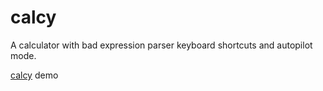 # calcy
A calculator with bad expression parser keyboard shortcuts and autopilot mode.

[calcy](https://tipdbmp.github.io/calcy/) demo
